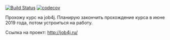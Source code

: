 [![Build Status](https://travis-ci.org/sah-lob/job4j.svg?branch=master)](https://travis-ci.org/sah-lob/job4j)
[![codecov](https://codecov.io/gh/sah-lob/job4j/branch/master/graph/badge.svg)](https://codecov.io/gh/sah-lob/job4j)

Прохожу курс на job4j. 
Планирую закончить прохождение курса в июне 2019 года, потом устроиться на работу. 

Ссылка на проект: http://job4j.ru/


